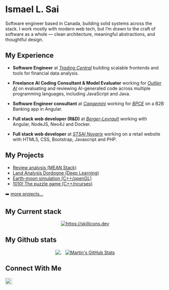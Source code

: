 # Ismael L. Sai 

Software engineer based in Canada, building solid systems across the stack. I work mostly with modern web tech, but I’m drawn to the craft of software as a whole — clean architecture, meaningful abstractions, and thoughtful design.

## My Experience

- **Software Engineer** at [_Trading Central_](https://www.tradingcentral.com) building scalable frontends and tools for financial data analysis.

- **Freelance AI Coding Consultant & Model Evaluator** working for [_Outlier AI_](https://outlier.ai/) on evaluating and reviewing AI-generated code across multiple programming languages, including JavaScript and Java.
  
- **Software Engineer consultant** at [_Capgemini_](https://www.capgemini.com/fr-fr/) working for [_BPCE_](https://www.groupebpce.com/en/homepage-2/) on a B2B Banking app in Angular.

- **Full stack web developer (R&D)** at [_Berger-Levrault_](https://www.berger-levrault.com/fr/) working with Angular, NodeJS, Neo4J and Docker.
  
- **Full stack web developer** at [_STSAI Novarix_](https://www.linkedin.com/company/stsai-novarix/?originalSubdomain=fr) working on a retail website with HTML5, CSS, Bootstrap, Javascript and PHP.
    
## My Projects

- [Review analysis (MEAN Stack)](https://github.com/SAIIsmael/reviewAnalysis)
- [Land Analysis Dordogne (Deep Learning)](https://github.com/SAIIsmael/AnalyseTerrainDordogne)
- [Earth-moon simulation (C++/openGL)](https://github.com/SAIIsmael/earth-moonSystem)
- [1010! The puzzle game (C++/ncurses)](https://github.com/SAIIsmael/1010-the-puzzle-game)

➡️ [more projects...](https://github.com/SAIIsmael)

## My Current  stack
<p align="center">
  <a href="https://skillicons.dev">
    <img  src="https://skillicons.dev/icons?i=powershell, bash,vscode,java,javascript,typescript,angular,nodejs,postgres,podman,kubernetes,figma,sonarqube,jenkins,github,git" alt="https://skillicons.dev"/>
  </a>
</p>

## My Github stats
<p align="center">
<a href="https://github.com/SAIIsmael">
  <img align="center" src="https://github-readme-stats.vercel.app/api/top-langs/?username=SAIIsmael&hide=html,textex,jupyter%20notebook,css&langs_count=3&title_color=ffffff&theme=dracula" />
</a>&nbsp;&nbsp;
<a href="https://github.com/SAIIsmael">
  <img align="center" src="https://github-readme-stats.vercel.app/api?username=SAIISmael&show_icons=true&line_height=27&count_private=true&title_color=ffffff&theme=dracula" alt="Martin's GitHub Stats" />
</a>
</p>

## Connect With Me

[<img align="left" alt="LinkedIn" height="22px" src="https://img.shields.io/badge/LinkedIn-0077B5?style=for-the-badge&logo=linkedin&logoColor=white" />][linkedin]


[linkedin]: https://www.linkedin.com/in/isma%C3%ABl-sa%C3%AF-97a338193/
[bmc]: https://www.buymeacoffee.com/saiismael



